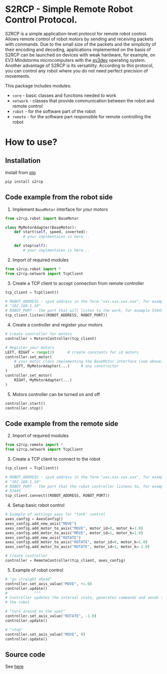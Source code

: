 # S2RCP - Simple Remote Robot Control Protocol.

S2RCP is a simple application-level protocol for remote robot control. Allows 
remote control of robot motors by sending and receiving packets with commands. 
Due to the small size of the packets and the simplicity of their encoding and 
decoding, applications implemented on the basis of S2RCP can be launched on 
devices with weak hardware, for example, on EV3 Mindstorms microcomputers 
with the [ev3dev](https://www.ev3dev.org/) operating system. Another advantage 
of S2RCP is its versatility. According to this protocol, you can control any 
robot where you do not need perfect precision of movements.

This package includes modules:
 - `core` - basic classes and functions needed to work
 - `network` - classes that provide communication between the robot and remote 
 control
 - `robot` - for the software part of the robot
 - `remote` - for the software part responsible for remote controlling the 
 robot

# How to use?

## Installation

Install from [pip](https://pypi.org/project/s2rcp/)
```sh
pip install s2rcp
```

## Code example from the robot side

1. Implement `BaseMotor` interface for _your_ motors
```py
from s2rcp.robot import BaseMotor

class MyMotorAdapter(BaseMotor):
    def start(self, speed, inverted):
        # your implmentaion is here...

    def stop(self):
        # your implmentaion is here...
```

2. Import of required modules
```py
from s2rcp.robot import *
from s2rcp.network import TcpClient
```

3. Create a TCP client to accept connection from remote controller
```py
tcp_client = TcpClient()

# ROBOT_ADDRESS - ipv4 address in the form "xxx.xxx.xxx.xxx", for example 
# "192.168.1.10"
# ROBOT_PORT - the port that will listen to the work, for example 53445
tcp_client.listen((ROBOT_ADDRESS, ROBOT_PORT))
```

4. Create a controller and register your motors
```py
# Create controller for motors
controller = MotorsController(tcp_client)

# Register your motors
LEFT, RIGHT = range(2)      # create constants for id motors
controller.set_motor(
    # your motor class implementing the BaseMotor interface (see above)
    LEFT, MyMotorAdapter(...)     # any constructor
)
controller.set_motor(
    RIGHT, MyMotorAdapter(...)
)
```

5. Motors controller can be turned on and off
```py
controller.start()
controller.stop()
```

## Code example from the remote side

2. Import of required modules
```py
from s2rcp.remote import *
from s2rcp.network import TcpClient
```

3. Create a TCP client to connect to the robot
```py
tcp_client = TcpClient()

# ROBOT_ADDRESS - ipv4 address in the form "xxx.xxx.xxx.xxx", for example 
# "192.168.1.10"
# ROBOT_PORT - the port that the robot controller listens to, for example 
# 53445
tcp_client.connect((ROBOT_ADDRESS, ROBOT_PORT))
```

4. Setup basic robot control
```py
# Example of settings axes for "tank" control
axes_config = AxesConfig()
axes_config.add_new_axis("MOVE")
axes_config.add_motor_to_axis("MOVE", motor_id=0, motor_k=1.0)
axes_config.add_motor_to_axis("MOVE", motor_id=1, motor_k=1.0)
axes_config.add_new_axis("ROTATE")
axes_config.add_motor_to_axis("ROTATE", motor_id=0, motor_k=1.0)
axes_config.add_motor_to_axis("ROTATE", motor_id=1, motor_k=-1.0)

# Create controller
controller = RemoteController(tcp_client, axes_config)
```

5. Example of robot control
```py
# "go straight ahead"
controller.set_axis_value("MOVE", +1.0)
controller.update() 
#            ^^^ 
# Controller updates the internal state, generates commands and sends them to 
# the robot

# "turn around on the spot"
controller.set_axis_value("ROTATE", -1.0)
controller.update()

# "stop"
controller.set_axis_value("MOVE", 0)
controller.update()
```

## Source code
See [here](https://github.com/zhikh23/s2rcp)

